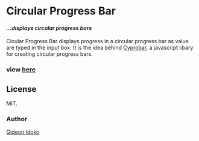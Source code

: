 # Circular Progress Bar

#### _...displays circular progress bars_

Cicular Progress Bar displays progress in a circular progress bar as value are typed in the input box. It is the idea behind [Cyprobar](http://github.com/IamGideonIdoko/cyprobar), a javascript libary for creating circular progress bars.

### view [here](https://IamGideonIdoko.github.io/circular-progress-bar)


## License

MIT.

### Author
[Gideon Idoko](https://github.com/IamGideonIdoko)